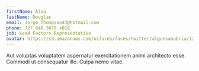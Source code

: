 ```yaml
---
firstName: Alva
lastName: Douglas
email: Jorge_Thompson43@hotmail.com
phone: 727.840.3878 x016
job: Lead Factors Representative
avatar: https://s3.amazonaws.com/uifaces/faces/twitter/algunsanabria/128.jpg
---
```

Aut voluptas voluptatem aspernatur exercitationem animi architecto esse. Commodi ut consequatur illo. Culpa nemo vitae.
